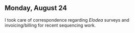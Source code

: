 
## Monday, August 24

I took care of correspondence regarding *Elodea* surveys and invoicing/billing for recent sequencing work.


